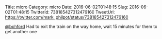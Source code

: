 Title: micro
Category: micro
Date: 2016-06-02T01:48:15
Slug: 2016-06-02T01:48:15
TwitterId: 738185427312476160
TweetUrl: https://twitter.com/mark_philpot/status/738185427312476160

[@bohford](https://twitter.com/bohford) Had to exit the train on the way home, wait 15 minutes for them to get another one